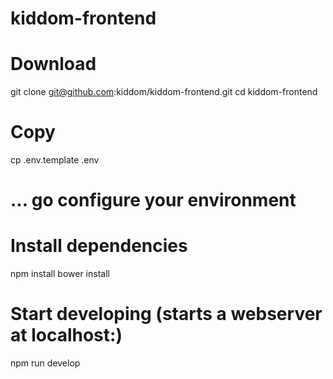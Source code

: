 # kiddom-frontend

# Download
git clone git@github.com:kiddom/kiddom-frontend.git
cd kiddom-frontend

# Copy
cp .env.template .env
# ... go configure your environment

# Install dependencies
npm install
bower install

# Start developing (starts a webserver at localhost:)
npm run develop


